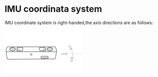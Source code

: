 # IMU coordinata system
IMU coordinate system is right-handed,the axis directions are as follows:

<img src="../static/images/mynteye_d_imu_coord.jpg" width="50%" height="50%" />
